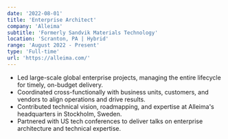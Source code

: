 ```yaml
---
date: '2022-08-01'
title: 'Enterprise Architect'
company: 'Alleima'
subtitle: 'Formerly Sandvik Materials Technology'
location: 'Scranton, PA | Hybrid'
range: 'August 2022 - Present'
type: 'Full-time'
url: 'https://alleima.com/'
---
```


- Led large-scale global enterprise projects, managing the entire lifecycle for timely, on-budget delivery.
- Coordinated cross-functionally with business units, customers, and vendors to align operations and drive results.
- Contributed technical vision, roadmapping, and expertise at Alleima's headquarters in Stockholm, Sweden.
- Partnered with US tech conferences to deliver talks on enterprise architecture and technical expertise.
